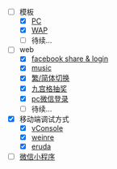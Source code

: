 

- [ ] 模板
  - [x] [PC](template/pc)
  - [x] [WAP](template/wap)
  - [ ] 待续...
- [ ] web
  - [x] [facebook share & login](web/facebook)
  - [x] [music](web/music)
  - [x] [繁/简体切换](web/translate)
  - [x] [九宫格抽奖](web/lottery)
  - [x] [pc微信登录](web/wechat)
  - [ ] 待续...  
- [x] 移动端调试方式
  - [x] [vConsole](debug/vConsole)
  - [x] [weinre](debug/weinre)
  - [x] [eruda](debug/eruda)
- [ ] [微信小程序](miniprogram/)
